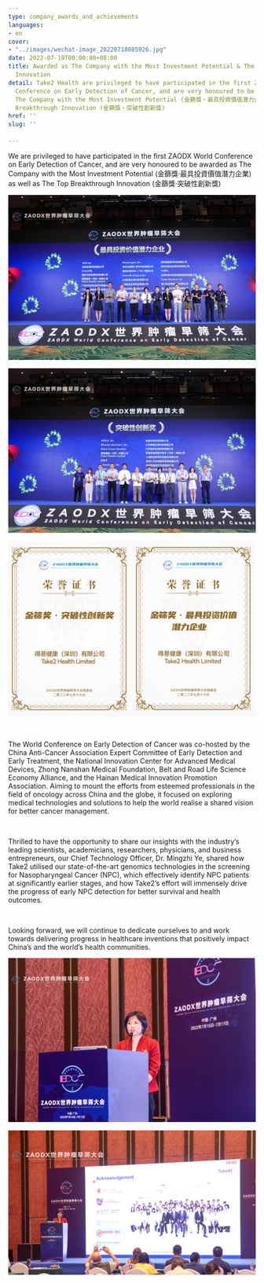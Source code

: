 ```yaml
---
type: company_awards_and_achievements
languages:
- en
cover:
- "../images/wechat-image_20220718085926.jpg"
date: 2022-07-19T00:00:00+08:00
title: Awarded as The Company with the Most Investment Potential & The Top Breakthrough
  Innovation
detail: Take2 Health are privileged to have participated in the first ZAODX World
  Conference on Early Detection of Cancer, and are very honoured to be awarded as
  The Company with the Most Investment Potential (金篩獎‧最具投資價值潛力企業) as well as The Top
  Breakthrough Innovation (金篩獎‧突破性創新獎)
href: ''
slug: ''

---
```

We are privileged to have participated in the first ZAODX World Conference on Early Detection of Cancer, and are very honoured to be awarded as The Company with the Most Investment Potential (金篩獎‧最具投資價值潛力企業) as well as The Top Breakthrough Innovation (金篩獎‧突破性創新獎)

![](../images/6e5f14e2a3b245c8227f62fb02c2e26.jpg)

![](../images/a4b5b6eebb66da42767c97aa7941e35.jpg)

![](../images/wechat-image_20220718154312.jpg)

<br/>

The World Conference on Early Detection of Cancer was co-hosted by the China Anti-Cancer Association Expert Committee of Early Detection and Early Treatment, the National Innovation Center for Advanced Medical Devices, Zhong Nanshan Medical Foundation, Belt and Road Life Science Economy Alliance, and the Hainan Medical Innovation Promotion Association. Aiming to mount the efforts from esteemed professionals in the field of oncology across China and the globe, it focused on exploring medical technologies and solutions to help the world realise a shared vision for better cancer management.

<br/>

Thrilled to have the opportunity to share our insights with the industry’s leading scientists, academicians, researchers, physicians, and business entrepreneurs, our Chief Technology Officer, Dr. Mingzhi Ye, shared how Take2 utilised our state-of-the-art genomics technologies in the screening for Nasopharyngeal Cancer (NPC), which effectively identify NPC patients at significantly earlier stages, and how Take2’s effort will immensely drive the progress of early NPC detection for better survival and health outcomes.

<br/>

Looking forward, we will continue to dedicate ourselves to and work towards delivering progress in healthcare inventions that positively impact China’s and the world’s health communities.

![](../images/wechat-image_20220718085926.jpg)

![](../images/wechat-image_20220718085738_crop.jpg)